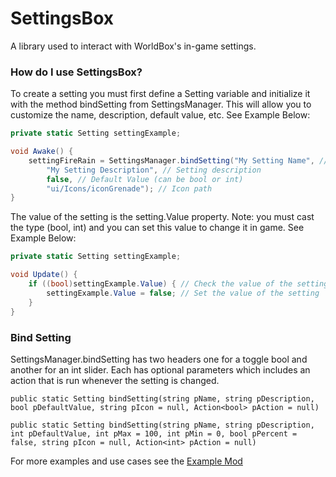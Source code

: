 # SettingsBox
A library used to interact with WorldBox's in-game settings.

### How do I use SettingsBox?

To create a setting you must first define a Setting variable and initialize it with the method bindSetting from SettingsManager. This will allow you to customize the name, description, default value, etc. See Example Below:

```csharp
private static Setting settingExample;

void Awake() {
    settingFireRain = SettingsManager.bindSetting("My Setting Name", // Setting name
        "My Setting Description", // Setting description 
        false, // Default Value (can be bool or int)
        "ui/Icons/iconGrenade"); // Icon path
}
```

The value of the setting is the setting.Value property. Note: you must cast the type (bool, int) and you can set this value to change it in game. See Example Below:

```csharp
private static Setting settingExample;

void Update() {
    if ((bool)settingExample.Value) { // Check the value of the setting
        settingExample.Value = false; // Set the value of the setting
    }
}
```

### Bind Setting
SettingsManager.bindSetting has two headers one for a toggle bool and another for an int slider. Each has optional parameters which includes an action that is run whenever the setting is changed.

```
public static Setting bindSetting(string pName, string pDescription, bool pDefaultValue, string pIcon = null, Action<bool> pAction = null)
```
```
public static Setting bindSetting(string pName, string pDescription, int pDefaultValue, int pMax = 100, int pMin = 0, bool pPercent = false, string pIcon = null, Action<int> pAction = null)
````

For more examples and use cases see the [Example Mod](https://github.com/ApexNite/SettingsExample)
